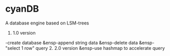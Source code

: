 # cyanDB
A database engine based on LSM-trees


1. 1.0 version
  <p></p>-create database
   &ensp-append string data 
   &ensp-delete data 
   &ensp-"select 1 row" query
2. 2.0 version
  &ensp-use hashmap to accelerate query

